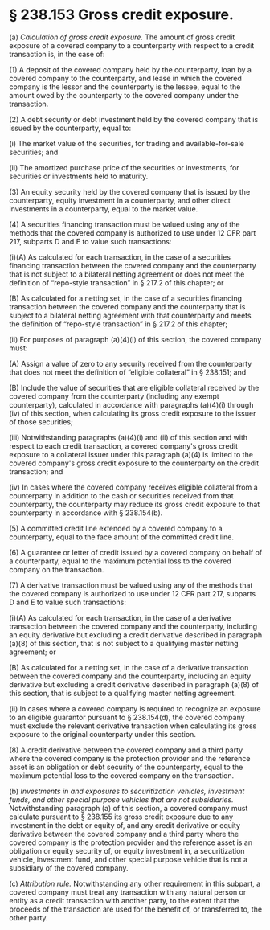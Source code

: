 # § 238.153   Gross credit exposure.

(a) *Calculation of gross credit exposure.* The amount of gross credit exposure of a covered company to a counterparty with respect to a credit transaction is, in the case of:


(1) A deposit of the covered company held by the counterparty, loan by a covered company to the counterparty, and lease in which the covered company is the lessor and the counterparty is the lessee, equal to the amount owed by the counterparty to the covered company under the transaction.


(2) A debt security or debt investment held by the covered company that is issued by the counterparty, equal to:


(i) The market value of the securities, for trading and available-for-sale securities; and


(ii) The amortized purchase price of the securities or investments, for securities or investments held to maturity.


(3) An equity security held by the covered company that is issued by the counterparty, equity investment in a counterparty, and other direct investments in a counterparty, equal to the market value.


(4) A securities financing transaction must be valued using any of the methods that the covered company is authorized to use under 12 CFR part 217, subparts D and E to value such transactions:


(i)(A) As calculated for each transaction, in the case of a securities financing transaction between the covered company and the counterparty that is not subject to a bilateral netting agreement or does not meet the definition of “repo-style transaction” in § 217.2 of this chapter; or


(B) As calculated for a netting set, in the case of a securities financing transaction between the covered company and the counterparty that is subject to a bilateral netting agreement with that counterparty and meets the definition of “repo-style transaction” in § 217.2 of this chapter;


(ii) For purposes of paragraph (a)(4)(i) of this section, the covered company must:


(A) Assign a value of zero to any security received from the counterparty that does not meet the definition of “eligible collateral” in § 238.151; and


(B) Include the value of securities that are eligible collateral received by the covered company from the counterparty (including any exempt counterparty), calculated in accordance with paragraphs (a)(4)(i) through (iv) of this section, when calculating its gross credit exposure to the issuer of those securities;


(iii) Notwithstanding paragraphs (a)(4)(i) and (ii) of this section and with respect to each credit transaction, a covered company's gross credit exposure to a collateral issuer under this paragraph (a)(4) is limited to the covered company's gross credit exposure to the counterparty on the credit transaction; and


(iv) In cases where the covered company receives eligible collateral from a counterparty in addition to the cash or securities received from that counterparty, the counterparty may reduce its gross credit exposure to that counterparty in accordance with § 238.154(b).


(5) A committed credit line extended by a covered company to a counterparty, equal to the face amount of the committed credit line.


(6) A guarantee or letter of credit issued by a covered company on behalf of a counterparty, equal to the maximum potential loss to the covered company on the transaction.


(7) A derivative transaction must be valued using any of the methods that the covered company is authorized to use under 12 CFR part 217, subparts D and E to value such transactions:


(i)(A) As calculated for each transaction, in the case of a derivative transaction between the covered company and the counterparty, including an equity derivative but excluding a credit derivative described in paragraph (a)(8) of this section, that is not subject to a qualifying master netting agreement; or


(B) As calculated for a netting set, in the case of a derivative transaction between the covered company and the counterparty, including an equity derivative but excluding a credit derivative described in paragraph (a)(8) of this section, that is subject to a qualifying master netting agreement.


(ii) In cases where a covered company is required to recognize an exposure to an eligible guarantor pursuant to § 238.154(d), the covered company must exclude the relevant derivative transaction when calculating its gross exposure to the original counterparty under this section.


(8) A credit derivative between the covered company and a third party where the covered company is the protection provider and the reference asset is an obligation or debt security of the counterparty, equal to the maximum potential loss to the covered company on the transaction.


(b) *Investments in and exposures to securitization vehicles, investment funds, and other special purpose vehicles that are not subsidiaries.* Notwithstanding paragraph (a) of this section, a covered company must calculate pursuant to § 238.155 its gross credit exposure due to any investment in the debt or equity of, and any credit derivative or equity derivative between the covered company and a third party where the covered company is the protection provider and the reference asset is an obligation or equity security of, or equity investment in, a securitization vehicle, investment fund, and other special purpose vehicle that is not a subsidiary of the covered company.


(c) *Attribution rule.* Notwithstanding any other requirement in this subpart, a covered company must treat any transaction with any natural person or entity as a credit transaction with another party, to the extent that the proceeds of the transaction are used for the benefit of, or transferred to, the other party.




